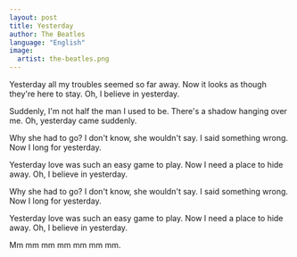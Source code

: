 ```yaml
---
layout: post
title: Yesterday
author: The Beatles
language: "English"
image:
  artist: the-beatles.png
---
```


Yesterday all my troubles seemed so far away.
Now it looks as though they're here to stay.
Oh, I believe in yesterday.

Suddenly, I'm not half the man I used to be.
There's a shadow hanging over me.
Oh, yesterday came suddenly.

Why she had to go?
I don't know, she wouldn't say.
I said something wrong.
Now I long for yesterday.

Yesterday love was such an easy game to play.
Now I need a place to hide away.
Oh, I believe in yesterday.

Why she had to go?
I don't know, she wouldn't say.
I said something wrong.
Now I long for yesterday.

Yesterday love was such an easy game to play.
Now I need a place to hide away.
Oh, I believe in yesterday.

Mm mm mm mm mm mm mm.
